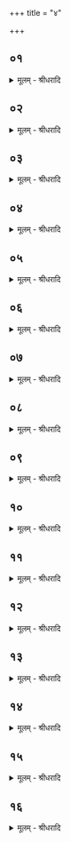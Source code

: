+++
title = "४"

+++


## ०१
<details><summary>मूलम् - श्रीधरादि</summary>

ते वा᳘ ऽआर्द्राः᳘ स्युः॥  
(रे) एत᳘द्ध्येषां जीव᳘मेते᳘न सते᳘जस᳘ ऽएते᳘न व्वीर्य᳘वन्तस्त᳘स्मादार्द्राः᳘ स्युः॥
</details>

## ०२
<details><summary>मूलम् - श्रीधरादि</summary>

स᳘ मध्यम᳘मेवा᳘ग्रे परिधिं प᳘रिदधाति॥  
गन्धर्व्व᳘स्त्वा व्विश्वा᳘वसुः प᳘रिदधातु व्वि᳘श्वस्या᳘रिष्ट्यै य᳘जमानस्य परिधि᳘रस्यग्नि᳘रिड᳘ ऽईडित ऽइति॥
</details>

## ०३
<details><summary>मूलम् - श्रीधरादि</summary>

(त्य᳘) अ᳘थ द᳘क्षिणां प᳘रिदधाति॥  
(ती᳘) इ᳘न्द्रस्य बाहु᳘रसि द᳘क्षिणो व्वि᳘श्वस्या᳘रिष्ट्यै य᳘जमानस्य परिधि᳘रस्यग्नि᳘रिड᳘ ऽईडित ऽइति॥
</details>

## ०४
<details><summary>मूलम् - श्रीधरादि</summary>

(त्य) अथो᳘त्तरं प᳘रिदधाति॥  
मित्राव᳘रुणौ त्वोत्तरतः प᳘रिधत्तां ध्रुवे᳘ण ध᳘र्म्मणा व्वि᳘श्वस्या᳘रिष्ट्यै य᳘जमानस्य परिधि᳘रस्यग्नि᳘रिड᳘ ऽईडित ऽइ᳘त्यग्न᳘यो हि त᳘स्मादाहाग्नि᳘रिड᳘ ऽईडित ऽइ᳘ति॥
</details>

## ०५
<details><summary>मूलम् - श्रीधरादि</summary>

(त्य᳘) अ᳘थ समि᳘धमभ्या᳘दधाति॥  
स᳘ मध्यम᳘मेवा᳘ग्रे परिधिमु᳘पस्पृशति ते᳘नैतान᳘ग्रे स᳘मिन्धे᳘ ऽथाग्ना᳘वभ्या᳘दधाति ते᳘नो ऽअग्निं प्रत्य᳘क्षᳫँ᳭ स᳘मिन्धे॥
</details>

## ०६
<details><summary>मूलम् - श्रीधरादि</summary>

सो ऽभ्या᳘दधाति᳘॥  
व्वीतिहोत्रं त्वा कवे द्युम᳘न्तᳫंस᳘मिधीमहि। अ᳘ग्ने बृह᳘न्तमध्वर ऽइ᳘त्येत᳘या गायत्र्या᳘ गायत्री᳘मे᳘वैतत्स᳘मिन्धे सा᳘ गायत्री स᳘मिद्धान्या᳘नि च्छ᳘न्दᳫंसि स᳘मिन्धे च्छ᳘न्दाᳫंसि स᳘मिद्धानि देवे᳘भ्यो यज्ञं᳘ व्वहन्ति॥
</details>

## ०७
<details><summary>मूलम् - श्रीधरादि</summary>

(न्त्य᳘) अ᳘थ यां᳘ द्विती᳘याᳫं समि᳘धमभ्याद᳘धाति॥  
व्वसन्त᳘मेव त᳘या स᳘मिन्धे स᳘ व्वसन्तः स᳘मिद्धो ऽन्या᳘नृतन्त्स᳘मिन्ध ऽऋत᳘वः स᳘मिद्धाः प्रजा᳘श्च प्रजन᳘यन्त्यो᳘षधीश्च पचन्ति᳘ सो ऽभ्या᳘दधाति समि᳘दसी᳘ति समिद्धि᳘ व्वसन्तः᳘॥
</details>

## ०८
<details><summary>मूलम् - श्रीधरादि</summary>

(न्तो᳘ ऽथा) अ᳘थाभ्याधा᳘य जपति॥  
सू᳘र्य्यस्त्वा पुर᳘स्तात्पातु क᳘स्याश्चिदभि᳘शस्त्या ऽइ᳘ति गुप्त्यै वा᳘ ऽअभि᳘तः परिध᳘यो भ᳘वन्त्य᳘थैतत्सू᳘र्य्यमेव᳘ पुर᳘स्ताद्गोप्ता᳘रं करोति ने᳘त्पुर᳘स्तान्नाष्ट्रा र᳘क्षाᳫंस्यभ्यवच᳘रानि᳘ति सू᳘र्य्यो हि᳘ नाष्ट्राणाᳫं र᳘क्षसामपहन्ता᳘॥
</details>

## ०९
<details><summary>मूलम् - श्रीधरादि</summary>

(न्ता᳘थ) अ᳘थ या᳘मे᳘वामूं᳘ तृतीयाᳫं समि᳘धमभ्याद᳘धाति॥  
(त्य) अनुयाजे᳘षु ब्राह्मण᳘मेव त᳘या स᳘मिन्धे स᳘ ब्राह्मणः स᳘मिद्धो देवे᳘भ्यो यज्ञं᳘ वहति॥
</details>

## १०
<details><summary>मूलम् - श्रीधरादि</summary>

(त्य᳘) अ᳘थ स्तीर्णां व्वे᳘दिमुपा᳘वर्त्तते॥  
स द्वे तृ᳘णे ऽआदा᳘य तिर᳘श्ची नि᳘दधाति सवितु᳘र्बा᳘हू᳘ स्थ ऽइ᳘त्ययं वै᳘ स्तुपः᳘ प्रस्तरो᳘ ऽथास्यैते भ्रु᳘वावेव᳘ ऽतिर᳘श्ची नि᳘दधाति त᳘स्मादिमे᳘ तिर᳘श्च्यौ भ्रु᳘वौ क्षत्रं व्वै᳘ प्रस्तरो व्वि᳘श ऽइ᳘तरं बर्हिः᳘ क्षत्र᳘स्य चैव᳘ व्विश᳘श्च व्वि᳘धृत्यै त᳘स्मात्तिर᳘श्ची नि᳘दधाति त᳘स्माद्वेव व्वि᳘धृती ना᳘म॥
</details>

## ११
<details><summary>मूलम् - श्रीधरादि</summary>

त᳘त्प्रस्तर᳘ᳫं᳘ स्तृणाति॥  
(त्यू᳘) ऊ᳘र्णम्रदसं त्वा स्तृणामि स्वासस्थं᳘ देवे᳘भ्य ऽइ᳘ति साधुं᳘ देवे᳘भ्य ऽइ᳘त्ये᳘वैत᳘दाह- यदाहो᳘र्णम्रदसं त्वे᳘ति स्वासस्थं᳘ देवे᳘भ्य ऽइ᳘ति स्वास᳘दं देवे᳘भ्य ऽइ᳘त्ये᳘वैत᳘दाह॥
</details>

## १२
<details><summary>मूलम् - श्रीधरादि</summary>

त᳘मभिनि᳘दधाति᳘॥  
(त्या᳘) आ᳘ त्वा व्व᳘सवो रुद्रा᳘ ऽआदित्याः᳘ सदन्त्वि᳘त्येते वै᳘ त्रया᳘ देवा यद्व᳘सवो रुद्रा᳘ ऽआदित्या᳘ ऽएते त्वा᳘सीदन्त्वि᳘त्ये᳘वैत᳘दाहाभिनि᳘हित ऽएव᳘ सव्ये᳘न पाणि᳘ना भ᳘वति॥
</details>

## १३
<details><summary>मूलम् - श्रीधरादि</summary>

(त्य᳘) अ᳘थ दक्षिणे᳘न जुहूं प्र᳘तिगृह्णाति॥  
ने᳘दिह᳘ पुरा नाष्ट्रा र᳘क्षाᳫंस्याविशानि᳘ति ब्राह्मणो हि र᳘क्षसामपहन्ता त᳘स्मादभिनि᳘हित ऽएव᳘ सव्ये᳘न पाणि᳘ना भ᳘वति॥
</details>

## १४
<details><summary>मूलम् - श्रीधरादि</summary>

(त्य᳘) अ᳘थ जुहूं प्र᳘तिगृह्णाति॥  
घृता᳘च्यसि जुहूर्नाम्ने᳘ति घृता᳘ची हि᳘ जुहूर्हि ना᳘म्ना᳘ से᳘दं᳘ प्रिये᳘ण धा᳘म्ना प्रियᳫँ᳭ स᳘द ऽआ᳘सीदे᳘ति घृता᳘च्यस्युपभृन्नाम्ने᳘त्युपभृ᳘तं घृता᳘ची᳘ ह्युपभृद्धि ना᳘म्ना᳘ सेदं᳘ प्रिये᳘ण धा᳘म्ना प्रियᳫँ᳭ स᳘द ऽआ᳘सीदे᳘ति घृता᳘च्यसि ध्रुवा नाम्ने᳘ति ध्रुवां᳘ घृता᳘ची हि᳘ ध्रुवा हि ना᳘म्ना᳘ सेदं᳘ प्रिये᳘ण धा᳘म्ना प्रियᳫँ᳭ स᳘द ऽआ᳘सीदे᳘ति प्रिये᳘ण धा᳘म्ना प्रियᳫँ᳭ स᳘द आ᳘सीदे᳘ति य᳘दन्य᳘द्धविः॥
</details>

## १५
<details><summary>मूलम् - श्रीधरादि</summary>

स वा᳘ ऽउप᳘रि जुहू᳘ᳫँ᳘ साद᳘यति॥  
(त्य) अध ऽइ᳘तराः स्रु᳘चः क्षत्रं वै᳘ जुहूर्व्वि᳘श ऽइ᳘तराः स्रुचः क्ष᳘त्र᳘मे᳘वैत᳘द्विश ऽउ᳘त्तरं करोति त᳘स्मादुपर्या᳘सीनं क्षत्रि᳘यमध᳘स्ता᳘दिमाः᳘ प्रजा ऽउ᳘पासते त᳘स्मादुप᳘रि जुहू᳘ᳫँ᳘ साद᳘यत्यध इ᳘तराः स्रुचः॥
</details>

## १६
<details><summary>मूलम् - श्रीधरादि</summary>

सो ऽभि᳘मृशति॥  
ध्रुवा᳘ ऽअसदन्नि᳘ति ध्रुवा ह्यसदन्नृत᳘स्य यो᳘नावि᳘ति यज्ञो वा᳘ ऽऋत᳘स्य यो᳘निर्यज्ञे ह्यसदंस्ता᳘ व्विष्णो पाहि पाहि᳘ यज्ञं᳘ पाहि᳘ यज्ञ᳘पतिमि᳘ति तद्य᳘जमानमाह पाहि मां᳘ यज्ञन्य᳘मि᳘ति तद᳘प्यात्मा᳘नं यज्ञा᳘न्नान्त᳘रेति यज्ञो वै व्वि᳘ष्णोस्त᳘द्यज्ञा᳘यै᳘वैतत्स᳘र्व्वं प᳘रिददाति गु᳘प्त्यै त᳘स्मादाह ता᳘ व्विष्णो पाही᳘ति॥
</details>
